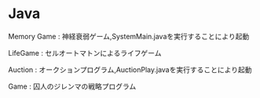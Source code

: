 # Java
Memory Game : 神経衰弱ゲーム,SystemMain.javaを実行することにより起動  

LifeGame : セルオートマトンによるライフゲーム  

Auction : オークションプログラム,AuctionPlay.javaを実行することにより起動  

Game : 囚人のジレンマの戦略プログラム  
